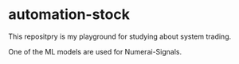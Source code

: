 # automation-stock
This repositpry is my playground for studying about system trading.

One of the ML models are used for Numerai-Signals.
